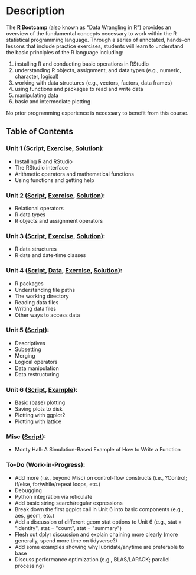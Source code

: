 # Description
The **R Bootcamp** (also known as “Data Wrangling in R”) provides an overview of the fundamental concepts necessary to work within the R statistical programming language. Through a series of annotated, hands-on lessons that include practice exercises, students will learn to understand the basic principles of the R language including: 

1. installing R and conducting basic operations in RStudio
2. understanding R objects, assignment, and data types (e.g., numeric, character, logical)
3. working with data structures (e.g., vectors, factors, data frames)
4. using functions and packages to read and write data
5. manipulating data
6. basic and intermediate plotting

No prior programming experience is necessary to benefit from this course.

## Table of Contents

### Unit 1 ([Script](https://raw.githubusercontent.com/davedgd/r-bootcamp/master/Unit1/R-Bootcamp-Unit1.R?raw=true), [Exercise](https://raw.githubusercontent.com/davedgd/r-bootcamp/master/Unit1/R-Bootcamp-Unit1-Exercises.R?raw=true), [Solution](https://raw.githubusercontent.com/davedgd/r-bootcamp/master/Unit1/Solutions/R-Bootcamp-Unit1-Exercise-Solutions.R?raw=true)):
-	Installing R and RStudio
-	The RStudio interface
-	Arithmetic operators and mathematical functions
-	Using functions and getting help
### Unit 2 ([Script](https://raw.githubusercontent.com/davedgd/r-bootcamp/master/Unit2/R-Bootcamp-Unit2.R?raw=true), [Exercise](https://raw.githubusercontent.com/davedgd/r-bootcamp/master/Unit2/R-Bootcamp-Unit2-Exercises.R?raw=true), [Solution](https://raw.githubusercontent.com/davedgd/r-bootcamp/master/Unit2/Solutions/R-Bootcamp-Unit2-Exercise-Solutions.R?raw=true)):
-	Relational operators
-	R data types
-	R objects and assignment operators
### Unit 3 ([Script](https://raw.githubusercontent.com/davedgd/r-bootcamp/master/Unit3/R-Bootcamp-Unit3.R?raw=true), [Exercise](https://raw.githubusercontent.com/davedgd/r-bootcamp/master/Unit3/R-Bootcamp-Unit3-Exercises.R?raw=true), [Solution](https://raw.githubusercontent.com/davedgd/r-bootcamp/master/Unit3/Solutions/R-Bootcamp-Unit3-Exercise-Solutions.R?raw=true)):
-	R data structures
-   R date and date-time classes
### Unit 4 ([Script](https://raw.githubusercontent.com/davedgd/r-bootcamp/master/Unit4/R-Bootcamp-Unit4.R?raw=true), [Data](https://github.com/davedgd/r-bootcamp/raw/master/Unit4/R-Bootcamp-Unit4-Data.zip), [Exercise](https://raw.githubusercontent.com/davedgd/r-bootcamp/master/Unit4/R-Bootcamp-Unit4-Exercises.R?raw=true), [Solution](https://raw.githubusercontent.com/davedgd/r-bootcamp/master/Unit4/Solutions/R-Bootcamp-Unit4-Exercise-Solutions.R?raw=true)):
-	R packages
-	Understanding file paths
-	The working directory
-	Reading data files
-	Writing data files
-	Other ways to access data
### Unit 5 ([Script](https://raw.githubusercontent.com/davedgd/r-bootcamp/master/Unit5/R-Bootcamp-Unit5.R?raw=true)):
-	Descriptives
-	Subsetting
-	Merging
-	Logical operators
-	Data manipulation
-	Data restructuring
### Unit 6 ([Script](https://raw.githubusercontent.com/davedgd/r-bootcamp/master/Unit6/R-Bootcamp-Unit6.R?raw=true), [Example](https://raw.githubusercontent.com/davedgd/r-bootcamp/master/Unit6/R-Bootcamp-Unit6-Example.R?raw=true)):
-	Basic (base) plotting
-	Saving plots to disk
-	Plotting with ggplot2
-	Plotting with lattice
### Misc ([Script](https://raw.githubusercontent.com/davedgd/r-bootcamp/master/Misc/R-Bootcamp-Misc-MontyHall.R?raw=true)):
-	Monty Hall: A Simulation-Based Example of How to Write a Function
### To-Do (Work-in-Progress):
- Add more (i.e., beyond Misc) on control-flow constructs (i.e., ?Control; if/else, for/while/repeat loops, etc.)
- Debugging
- Python integration via reticulate
- Add basic string search/regular expressions
- Break down the first ggplot call in Unit 6 into basic components (e.g., aes, geom, etc.)
- Add a discussion of different geom stat options to Unit 6 (e.g., stat = "identity", stat = "count", stat = "summary")
- Flesh out dplyr discussion and explain chaining more clearly (more generally, spend more time on tidyverse?)
- Add some examples showing why lubridate/anytime are preferable to base
- Discuss performance optimization (e.g., BLAS/LAPACK; parallel processing)